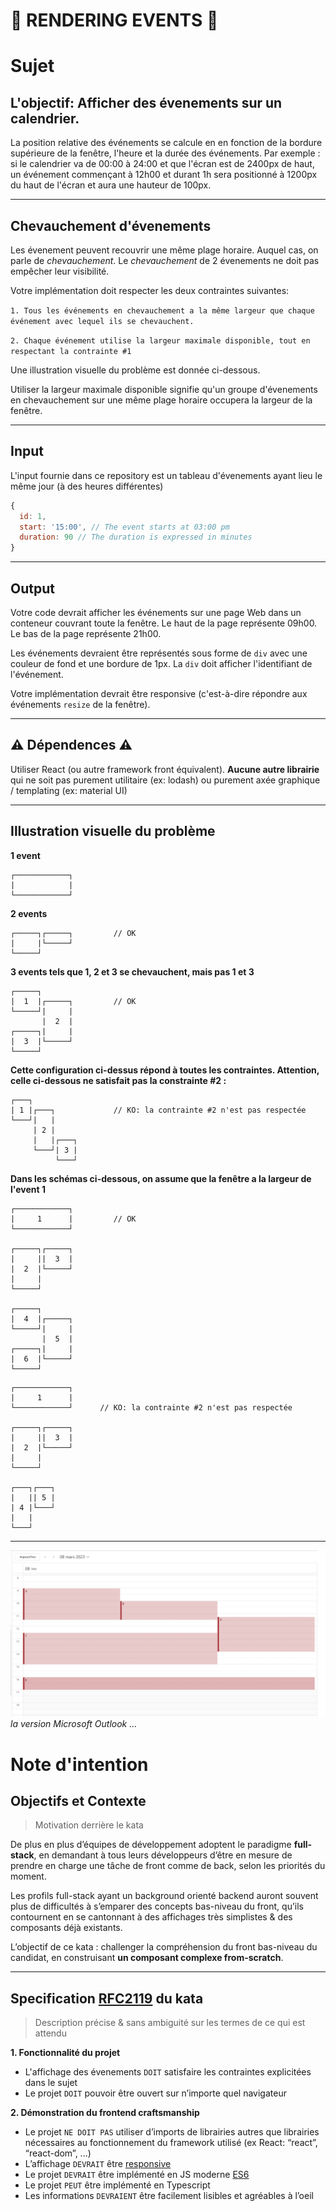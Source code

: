 # 📅 RENDERING EVENTS 📅


# Sujet


## L'objectif: Afficher des évenements sur un calendrier. 

La position relative des événements se calcule en en fonction de la bordure supérieure de la fenêtre, l'heure et la durée des événements.
Par exemple : si le calendrier va de 00:00 à 24:00 et que l'écran est de 2400px de haut, un événement commençant à 12h00 et durant 1h sera positionné à 1200px du haut de l'écran et aura une hauteur de 100px.

___
## Chevauchement d'évenements
Les évenement peuvent recouvrir une même plage horaire. Auquel cas, on parle de _chevauchement_. Le _chevauchement_ de 2 évenements ne doit pas empêcher leur visibilité.


Votre implémentation doit respecter les deux contraintes suivantes:

`1. Tous les événements en chevauchement a la même largeur que chaque événement avec lequel ils se chevauchent.`

`2. Chaque événement utilise la largeur maximale disponible, tout en respectant la contrainte #1`

Une illustration visuelle du problème est donnée ci-dessous.



Utiliser la largeur maximale disponible signifie qu'un groupe d'évenements en chevauchement sur une même plage horaire occupera la largeur de la fenêtre.

___

## Input

L'input fournie dans ce repository est un tableau d'évenements ayant lieu le même jour (à des heures différentes)


```javascript
{
  id: 1,
  start: '15:00', // The event starts at 03:00 pm
  duration: 90 // The duration is expressed in minutes
}
```
___

## Output


Votre code devrait afficher les événements sur une page Web dans un conteneur couvrant toute la fenêtre.
Le haut de la page représente 09h00. Le bas de la page représente 21h00.

Les événements devraient être représentés sous forme de `div` avec une couleur de fond et une bordure de 1px. La `div` doit afficher l'identifiant de l'événement.

Votre implémentation devrait être responsive (c'est-à-dire répondre aux événements `resize` de la fenêtre).


___
## ⚠️ Dépendences ⚠️

Utiliser React (ou autre framework front équivalent). **Aucune autre librairie** qui ne soit pas purement utilitaire (ex: lodash) ou purement axée graphique / templating (ex: material UI)


___

## Illustration visuelle du problème

**1 event**

```
┌────────────┐
|            |
└────────────┘
```

**2 events**

```
┌─────┐┌─────┐         // OK     
|     |└─────┘
└─────┘
```

**3 events tels que 1, 2 et 3 se chevauchent, mais pas 1 et 3**

```
┌─────┐
|  1  |┌─────┐         // OK
└─────┘|     |
       |  2  |
┌─────┐|     |
|  3  |└─────┘
└─────┘
```

**Cette configuration ci-dessus répond à toutes les contraintes. Attention, celle ci-dessous ne satisfait pas la constrainte #2 :**

```
┌───┐
| 1 |┌───┐             // KO: la contrainte #2 n'est pas respectée
└───┘|   |
     | 2 |
     |   |┌───┐
     └───┘| 3 |
          └───┘
```


**Dans les schémas ci-dessous, on assume que la fenêtre a la largeur de l'event 1**

```
┌────────────┐
|     1      |         // OK
└────────────┘

┌─────┐┌─────┐
|     ||  3  |
|  2  |└─────┘
|     |
└─────┘

┌─────┐
|  4  |┌─────┐
└─────┘|     |
       |  5  |
┌─────┐|     |
|  6  |└─────┘
└─────┘
```





```
┌────────────┐ 
|     1      |
└────────────┘      // KO: la contrainte #2 n'est pas respectée

┌─────┐┌─────┐
|     ||  3  |
|  2  |└─────┘
|     |
└─────┘

┌───┐┌───┐
|   || 5 |
| 4 |└───┘
|   |
└───┘
```

___

![calendar version outlook](media-assets/calendar.png)
_la version Microsoft Outlook ..._

# Note d'intention

## Objectifs et Contexte

> Motivation derrière le kata

De plus en plus d’équipes de développement adoptent le paradigme **full-stack**, en demandant à tous leurs développeurs d’être en mesure de prendre en charge une tâche de front comme de back, selon les priorités du moment. 
 

Les profils full-stack ayant un background orienté backend auront souvent plus de difficultés à s’emparer des concepts bas-niveau du front, qu’ils contournent en se cantonnant à des affichages très simplistes & des composants déjà existants. 

 
L’objectif de ce kata : challenger la compréhension du front bas-niveau du candidat, en construisant **un composant complexe from-scratch**. 
___

## Specification [RFC2119](https://microformats.org/wiki/rfc-2119-fr) du kata

> Description précise & sans ambiguité sur les termes de ce qui est attendu

**1. Fonctionnalité du projet**
 * L'affichage des évenements `DOIT` satisfaire les contraintes explicitées dans le sujet
 * Le projet `DOIT` pouvoir être ouvert sur n’importe quel navigateur 

**2. Démonstration du frontend craftsmanship**
* Le projet `NE DOIT PAS` utiliser d’imports de librairies autres que librairies nécessaires au fonctionnement du framework utilisé (ex React: “react”, “react-dom”, ...) 
* L’affichage `DEVRAIT` être [responsive](https://www.usabilis.com/responsive-web-design-site-web-adaptatif/)
* Le projet `DEVRAIT` être implémenté en JS moderne [ES6](https://www.w3schools.com/js/js_es6.asp) 
* Le projet `PEUT` être implémenté en Typescript 
* Les informations `DEVRAIENT` être facilement lisibles et agréables à l’oeil 